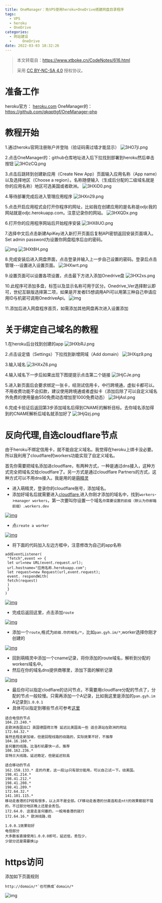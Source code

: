 ```yaml
---
title: OneManager：免VPS使用heroku+OneDrive搭建网盘目录程序
tags:
  - VPS
  - heroku
  - OneDrive
categories:
  - 网站建设
  - 	OneDrive
date: 2022-03-03 18:32:26
---
```


> 本文转载自：https://www.xtboke.cn/CodeNotes/616.html
>
> 采用 [CC BY-NC-SA 4.0](https://creativecommons.org/licenses/by-nc-sa/4.0/deed.zh) 授权协议。

# 准备工作

heroku官方： [heroku.com](http://heroku.com/)
OneManager的：https://github.com/qkqpttgf/OneManager-php

# 教程开始

1.通过heroku官网注册账户并登陆（验证码需过墙才能显示）
![3HO7jI.png](https://vip1.loli.io/2022/03/04/aWkZ8sBSCAbghE9.png)

2.点击OneManager的：github仓库地址进入后下拉找到部署到heroku然后单击按钮
![3HOzCQ.png](https://vip2.loli.io/2022/03/04/QUwVHyuMpc9gjAn.png)

3.点击后跳转到创建新应用（Create New App）页面输入应用名称（App name）以及选择地区（Choose a region）。名称随便输入（生成后分配的二级域名就是你的应用名称）地区可选美国或者欧洲。
![3HXiD0.png](https://vip2.loli.io/2022/03/04/6ysPEcUolJbkIgm.png)

4.等待部署完成后进入管理应用程序
![3HXn29.png](https://vip1.loli.io/2022/03/04/Z4uW8cUdMTBAJpn.png)

5.点击开启应用程式会打开你程序的网址，比如我在创建应用的是名称是odjc我的网站就是odjc.herokuapp.com。注意记录你的网站。
![3HXQDx.png](https://vip1.loli.io/2022/03/04/UmCYRL4E6rwzoNa.png)

6.打开你的应用程序网站后开始程序安装
![3HX8UO.png](https://vip1.loli.io/2022/03/04/ZpP1WAaKJnmC2OX.png)

7.选择中文后点击新建ApiKey进入新打开页面后复制API密钥返回安装页面填入。Set admin password为设置你网盘程序后台的密码。

![img](https://vip2.loli.io/2022/03/04/tyjMIW4isSBerHC.jpg)
![3HXt8H.png](https://vip1.loli.io/2022/03/04/yClz61BIMAg9HfN.png)

8.完成安装后进入网盘界面，点击登录并输入上一步自己设置的密码。登录后点击管理---设置进入设置页面。
![3HXwrt.png](https://vip1.loli.io/2022/03/04/tD5CpBIYZPwVhWQ.png)

9.设置页面可以设置各项设置，点击最下方进入添加Onedrive盘
![3HX2xs.png](https://vip2.loli.io/2022/03/04/m3PGdwv2QExHTAJ.png)

10.此程序可添加多盘，标签以及显示名称可用于区分。Onedrive_Ver选择默认即可，世纪互联版选择第二项，如果是开发者E5想调用APi可以用第三种自己申请应用ID与机密可调用OnedriveApi。
![img](https://vip2.loli.io/2022/03/04/7HFlRJgqEAQayTu.jpg)

11.添加后进入网盘程序首页，如需添加其他网盘再次进入设置添加

# 关于绑定自己域名的教程

1.在heroku后台找到创建的app
![3HXbRJ.png](https://vip2.loli.io/2022/03/04/oCSR4DcxYhFdi5f.png)

2.点击设定值（Settings）下拉找到新增网域（Add domain）
![3HXqz9.png](https://vip1.loli.io/2022/03/04/njtur4IMTUPSsp2.png)

3.输入域名
![3HXxZ6.png](https://vip1.loli.io/2022/03/04/MWICKDmetLfw7EH.png)

4.输入域名下一步后如果出现下图提提示点击第二个链接
![3HjCJe.png](https://vip2.loli.io/2022/03/04/pJyNcP2ULtlbHFr.png)

5.进入新页面后会要求绑定一张卡，经测试信用卡，中行跨境通，虚拟卡都可以。不用收费功能不会扣款，建议使用跨境通或者虚拟卡（添加后除了可以自定义域名外免费的使用量由550免费动态增加至1000免费动态）
![3HjAsI.png](https://vip1.loli.io/2022/03/04/AzFMvW3K85NfTGw.png)

6.完成卡验证后返回第3步添加域名后得到CNAME的解析目标。去你域名添加得到的CNAME解析后域名就添加好了
![3HjQzj.png](https://vip2.loli.io/2022/03/04/1GprDLi6bjAZxeq.png)

# 反向代理,自选cloudflare节点

由于heroku不绑定信用卡，就不能自定义域名。我觉得在heroku上绑卡没必要。所以我利用了cloudflare的workers功能实现了自定义域名。

首先你需要把域名添加进cloudflare，有两种方式，一种是通过dns接入，这种方式完全把域名交给cloudflare了。另一方式是通过cloudflare Partners的方式，这种方式可以不用dns接入。我是用的是[萌精灵](https://cdn.moeelf.com/)

- 进入萌精灵，登录你的cloudflare账号，添加域名。
- 添加好域名后就需要进入[cloudflare](https://www.cloudflare.com/),进入你刚才添加的域名中，找到`workers`->`manager workers`，第一次要叫你设置一个域名`你需要设置的前缀（默认为你邮箱前缀）.workers.dev`

[![img](https://vip2.loli.io/2022/03/04/BoIsCXQzwE26npY.png)](https://www.nbmao.com/wp-content/uploads/2020/03/eae64-20200306134315.png)

- 点`create a worker`

[![img](https://vip2.loli.io/2022/03/04/xbLZM72ujFkSBIN.png)](https://www.nbmao.com/wp-content/uploads/2020/03/537a4-20200306134429.png)

- 将下面的代码加入左边方框中，注意修改为自己的app名称

```
addEventListener(
 "fetch",event => {
 let url=new URL(event.request.url);
 url.hostname="应用名称.herokuapp.com";
 let request=new Request(url,event.request);
 event. respondWith(
 fetch(request)
 )
 }
)
```

[![img](https://vip2.loli.io/2022/03/04/XPHmzfgISeqKUtu.png)](https://www.nbmao.com/wp-content/uploads/2020/03/d4c32-20200306134915.png)

- 完成后返回这里，点击添加`route`

[![img](https://vip2.loli.io/2022/03/04/BoIsCXQzwE26npY.png)](https://www.nbmao.com/wp-content/uploads/2020/03/eae64-20200306134315.png)

- 添加一个`route`,格式为`前缀.你的域名/*`，比如`pan.gyh.im/*`,worker选择你刚才创建的

[![img](https://vip1.loli.io/2022/03/04/P4ACmfSpItnoa2F.png)](https://www.nbmao.com/wp-content/uploads/2020/03/4fe71-20200306135459.png)

- 回到萌精灵中添加一个cname记录，将你添加的route域名，解析到分配的workers域名中。
- 然后在你的域名dns提供商哪里，添加下面的解析记录

[![img](https://vip1.loli.io/2022/03/04/EsWA6ejTQu2HapY.png)](https://www.nbmao.com/wp-content/uploads/2020/03/7d386-20200306140521.png)

- 最后你可以指定clodflare的访问节点，不需要用cloudflare分配的节点了，分配的节点一般较慢。只需再添加一个A记录，比如我这里是添加的`pan.gyh.im` A记录到`1.0.0.1`
- 具体可以指定到哪些节点可参考[这里](https://ofvps.com/201907510)

```
适合电信的节点
104.23.240.*
走欧洲各国出口 英国德国荷兰等 延迟比美国高一些 适合源站在欧洲的网站
172.64.32.*
虽然去程走新加坡，但是回程线路的绕路的，实际效果不好，不推荐
104.16.160.*
圣何塞的线路，比洛杉矶要快一点，推荐
108.162.236.*
亚特兰大线路，延迟稳定，但是延迟较高

适合移动的节点
162.158.133.* 走的丹麦，这一段ip只有部分能用，可以自己试一下。绕美国。
198.41.214.*
198.41.212.*
198.41.208.*
198.41.209.*
172.64.32.*
141.101.115.*
移动走香港的IP段有很多，以上并不是全部。CF移动走香港的分直连和走ntt的效果都挺不错的，不过部分地区晚上还是会丢包。
172.64.0. 这是走圣何塞的，一般用香港的就行
172.64.16.* 欧洲线路.绕

1.0.0.1效果较好
电信部分
大多数省直接使用1.0.0.0即可，延迟低，丢包少，
少部分还是需要换ip
```

# https访问

添加如下页面规则

```
http://domain/*`也可换成`domain/*
```

![img](https://vip2.loli.io/2022/03/04/woiaQeIU1OWTBh6.png)